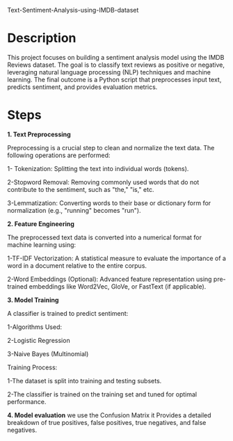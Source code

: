 Text-Sentiment-Analysis-using-IMDB-dataset

# Description

This project focuses on building a sentiment analysis model using the IMDB Reviews dataset. The goal is to classify text reviews as positive or negative, leveraging natural language processing (NLP) techniques and machine learning. The final outcome is a Python script that preprocesses input text, predicts sentiment, and provides evaluation metrics.

# Steps

**1. Text Preprocessing**

Preprocessing is a crucial step to clean and normalize the text data. The following operations are performed:

1- Tokenization: Splitting the text into individual words (tokens).

2-Stopword Removal: Removing commonly used words that do not contribute to the sentiment, such as "the," "is," etc.

3-Lemmatization: Converting words to their base or dictionary form for normalization (e.g., "running" becomes "run").

**2. Feature Engineering**

The preprocessed text data is converted into a numerical format for machine learning using:

1-TF-IDF Vectorization: A statistical measure to evaluate the importance of a word in a document relative to the entire corpus.

2-Word Embeddings (Optional): Advanced feature representation using pre-trained embeddings like Word2Vec, GloVe, or FastText (if applicable).

**3. Model Training**

A classifier is trained to predict sentiment:

1-Algorithms Used:

2-Logistic Regression

3-Naive Bayes (Multinomial)

Training Process:

1-The dataset is split into training and testing subsets.

2-The classifier is trained on the training set and tuned for optimal performance.

**4. Model evaluation**
we use the Confusion Matrix it Provides a detailed breakdown of true positives, false positives, true negatives, and false negatives.
